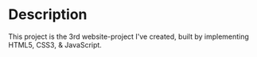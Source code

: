 # Description
This project is the 3rd website-project I've created, built by implementing HTML5, CSS3, & JavaScript.

